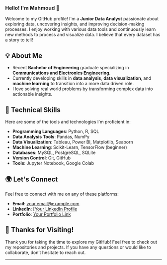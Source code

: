 ### Hello! I'm Mahmoud 👋

Welcome to my GitHub profile! I'm a **Junior Data Analyst** passionate about exploring data, uncovering insights, and improving decision-making processes. I enjoy working with various data tools and continuously learn new methods to process and visualize data. I believe that every dataset has a story to tell!

## 💡 About Me

- Recent **Bachelor of Engineering** graduate specializing in **Communications and Electronics Engineering**.
- Currently developing skills in **data analysis**, **data visualization**, and **machine learning** to transition into a more data driven role.
- I love solving real world problems by transforming complex data into actionable insights.

## 🔧 Technical Skills

Here are some of the tools and technologies I'm proficient in:

- **Programming Languages**: Python, R, SQL  
- **Data Analysis Tools**: Pandas, NumPy  
- **Data Visualization**: Tableau, Power BI, Matplotlib, Seaborn  
- **Machine Learning**: Scikit-Learn, TensorFlow (beginner)  
- **Databases**: MySQL, PostgreSQL, SQLite  
- **Version Control**: Git, GitHub  
- **Tools**: Jupyter Notebook, Google Colab

## 🌍 Let's Connect

Feel free to connect with me on any of these platforms:

- **Email**: [your.email@example.com](mahmoudwaleed200127@gmail.com)  
- **LinkedIn**: [[Your LinkedIn Profile](https://www.linkedin.com/in/your-profile](https://www.linkedin.com/in/mahmoud-waleed-932a38280))   
- **Portfolio**: [Your Portfolio Link]([https://yourportfolio.com](https://mahmoudwaleed.my.canva.site/mahmoud-waleed))

## 🙏 Thanks for Visiting!

Thank you for taking the time to explore my GitHub! Feel free to check out my repositories and projects. If you have any questions or would like to collaborate, don’t hesitate to reach out. 

---
